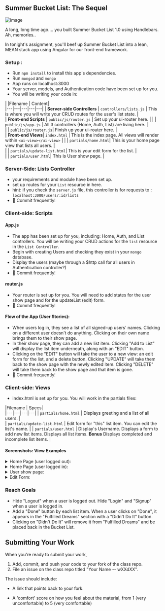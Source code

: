 ## Summer Bucket List: The Sequel

![image](https://s-media-cache-ak0.pinimg.com/originals/c3/80/6c/c3806c04b718f742aced6ea14b604988.jpg)

A long, long time ago.... you built Summer Bucket List 1.0 using Handlebars. Ah, memories..

In tonight's assignment, you'll beef up Summer Bucket List into a lean, MEAN stack app using Angular for our front-end framework.

### Setup :

- Run `npm install` to install this app's dependencies.
- Run `mongod` and `mongo`
- App runs on localhost:3000
- Your server, models, and Authentication code have been set up for you.
- You will be writing your code in:

|   |Filename |   Content|  
|---|---|---|---|---|
|  **Server-side Controllers** | `controllers/lists.js`  |  This is where you will write your CRUD routes for the user's list state. |   
|  **Front-end Scripts** |  `public/js/router.js` |  Set up your ui-router here. |
|  |  `public/js/app.js` |  All 3 controllers (Home, Auth, List) are living here. |   
|  |  `public/js/router.js`|  Finish up your ui-router here. |   
|    **Front-end Views**|  `index.html` |  This is the index page. All views will render within `<ui-view></ui-view>` |
|  |  `partials/home.html`|  This is your home page view that lists all users. |  
|  |  `partials/update-list.html`|  This is your edit form for the list. |   
|  |  `partials/user.html`|  This is User show page. |    


### Server-Side: Lists Controller

  - your requirements and module have been set up.
  - set up routes for your `List` resource in here.
  - hint: if you check the `server.js` file, this controller is for requests to : `localhost:3000/users/:id/lists`
  - :dart: Commit frequently!


### Client-side: Scripts

#### App.js

  - The app has been set up for you, including: Home, Auth, and List controllers. You will be writing your CRUD actions for the `list` resource in the `List Controller`.
  - Begin with creating Users and checking they exist in your `mongo` database.
  - Display the users (maybe through a $http call for all users in Authentication controller?)
  - :dart: Commit frequently!

#### router.js

  - Your router is set up for you. You will need to add states for the user show page and for the updateList (edit) form.
  - :dart: Commit frequently!

#### Flow of the App (User Stories):

  - When users log in, they see a list of all signed-up users' names. Clicking on a different user doesn't do anything. Clicking on their own name brings them to their show page.
  - In their show page, they can add a new list item. Clicking "Add to List" will display the list item underneath, along with an "EDIT" button.
  - Clicking on the "EDIT" button will take the user to a new view: an edit form for the list, and a delete button. Clicking "UPDATE" will take them back to the show page with the newly edited item. Clicking "DELETE" will take them back to the show page and that item is gone.
  - :dart: Commit frequently!

### Client-side: Views
  - index.html is set up for you. You will work in the partials files:

|Filename |   Specs|  
|---|---|---|---|
| `partials/home.html`  |  Displays greeting and a list of all users. |   
|  `partials/update-list.html` |  Edit form for "this" list item. You can edit the list's name. |
|  `partials/user.html` |  Display's Username. Displays a form to add new list items. Displays all list items. **Bonus** Displays completed and incomplete list items.  |   


#### Screenshots: View Examples

<details><summary>Home Page (user logged out):</summary>
![image](screenshots/homepage.png)
</details>

<details><summary>Home Page (user logged in):</summary>
![image](screenshots/user.png)
</details>

<details><summary>User show page:</summary>
![image](screenshots/showpage.png)
</details>

<details><summary>Edit Form:</summary>
![image](screenshots/editform.png)
</details>


### Reach Goals

- Hide "Logout" when a user is logged out. Hide "Login" and "Signup" when a user is logged in.
- Add a "Done" button by each list item. When a user clicks on "Done", it appears in the "Fulfilled Dreams" section with a "Didn't Do It" button.
- Clicking on "Didn't Do It" will remove it from "Fulfilled Dreams" and be placed back in the Bucket List.

## Submitting Your Work

  When you're ready to submit your work,

  1.  Add, commit, and push your code to your fork of the class repo.
  2.  File an issue on the class repo titled "Your Name -- wXXdXX".

  The issue should include:

  -   A link that points back to your fork.

  -   A 'comfort' score on how you feel about the material, from 1 (very
      uncomfortable) to 5 (very comfortable)
